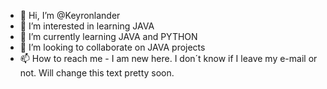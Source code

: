 - 👋 Hi, I’m @Keyronlander
- 👀 I’m interested in learning JAVA
- 🌱 I’m currently learning JAVA and PYTHON
- 💞️ I’m looking to collaborate on JAVA projects
- 📫 How to reach me - I am new here. I don´t know if I leave my e-mail or not. Will change this text pretty soon. 

<!---
Keyronlander/Keyronlander is a ✨ special ✨ repository because its `README.md` (this file) appears on your GitHub profile.
You can click the Preview link to take a look at your changes.
--->
